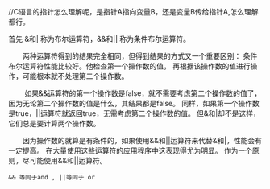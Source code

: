 //C语言的指针怎么理解呢，是指针A指向变量B，还是变量B传给指针A,怎么理解都行。

首先 &和| 称为布尔运算符，&&和|| 称为条件布尔运算符。

　　两种运算符得到的结果完全相同，但得到结果的方式又一个重要区别：
        条件布尔运算符性能比较好。他检查第一个操作数的值，
        再根据该操作数的值进行操作，可能根本就不处理第二个操作数。

　　  如果&&运算符的第一个操作数是false，就不需要考虑第二个操作数的值了，
    因为无论第二个操作数的值是什么，其结果都是false。
    同样，如果第一个操作数是true，||运算符就返回true，无需考虑第二个操作数的值。
    但&和|却不是这样，它们总是要计算两个操作数。

　　因为操作数的就算是有条件的，如果使用&&和||运算符来代替&和|，性能会有一定提高。
    在大量使用这些运算符的应用程序中这表现得尤为明显。
    作为一个原则，尽可能使用&&和||运算符。
    
    && 等同于and , ||等同于 or